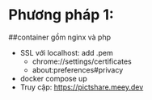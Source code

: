 # Phương pháp 1:
##container gồm nginx và php
- SSL với localhost: add .pem
  - chrome://settings/certificates
  - about:preferences#privacy
- docker compose up
- Truy cập: https://pictshare.meey.dev
